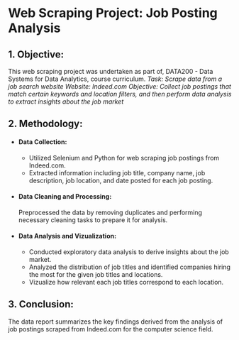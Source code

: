 # Web Scraping Project: Job Posting Analysis 
## 1. Objective:
This web scraping project was undertaken as part of, DATA200 - Data Systems for Data Analytics, course curriculum. 
   _Task: Scrape data from a job search website_
  _Website: Indeed.com_
   _Objective: Collect job postings that match certain keywords and location filters, and then perform data analysis to extract insights about the job market_
## 2. Methodology:
   - #### Data Collection:
     - Utilized Selenium and Python for web scraping job postings from Indeed.com.
     - Extracted information including job title, company name, job description, job location, and date posted for each job posting.
   - #### Data Cleaning and Processing:
     Preprocessed the data by removing duplicates and performing necessary cleaning tasks to prepare it for analysis.
   - #### Data Analysis and Vizualization:
     - Conducted exploratory data analysis to derive insights about the job market.
     - Analyzed the distribution of job titles and identified companies hiring the most for the given job titles and locations.
     - Vizualize how relevant each job titles correspond to each location.
## 3. Conclusion:
   The data report summarizes the key findings derived from the analysis of job postings scraped from Indeed.com for the computer science field. 
